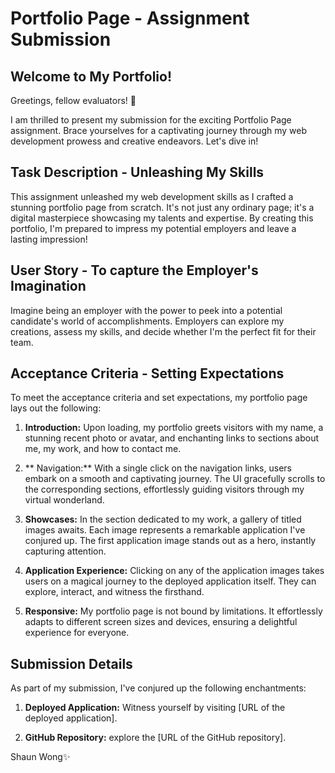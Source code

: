 # Portfolio Page - Assignment Submission

## Welcome to My Portfolio!

Greetings, fellow evaluators! 🌟

I am thrilled to present my submission for the exciting Portfolio Page assignment. Brace yourselves for a captivating journey through my web development prowess and creative endeavors. Let's dive in!

## Task Description - Unleashing My Skills

This assignment unleashed my web development skills as I crafted a stunning portfolio page from scratch. It's not just any ordinary page; it's a digital masterpiece showcasing my talents and expertise. By creating this portfolio, I'm prepared to impress my potential employers and leave a lasting impression!

## User Story - To capture the Employer's Imagination

Imagine being an employer with the power to peek into a potential candidate's world of accomplishments. Employers can explore my creations, assess my skills, and decide whether I'm the perfect fit for their team. 

## Acceptance Criteria - Setting Expectations

To meet the acceptance criteria and set expectations, my portfolio page lays out the following: 

1. **Introduction:** Upon loading, my portfolio greets visitors with my name, a stunning recent photo or avatar, and enchanting links to sections about me, my work, and how to contact me.

2. ** Navigation:** With a single click on the navigation links, users embark on a smooth and captivating journey. The UI gracefully scrolls to the corresponding sections, effortlessly guiding visitors through my virtual wonderland.

3. **Showcases:** In the section dedicated to my work, a gallery of titled images awaits. Each image represents a remarkable application I've conjured up. The first application image stands out as a hero, instantly capturing attention.

4. **Application Experience:** Clicking on any of the application images takes users on a magical journey to the deployed application itself. They can explore, interact, and witness the firsthand. 

5. **Responsive:** My portfolio page is not bound by limitations. It effortlessly adapts to different screen sizes and devices, ensuring a delightful experience for everyone.


## Submission Details 

As part of my submission, I've conjured up the following enchantments:

1. **Deployed Application:** Witness yourself by visiting [URL of the deployed application]. 

2. **GitHub Repository:** explore the [URL of the GitHub repository].


Shaun Wong✨
